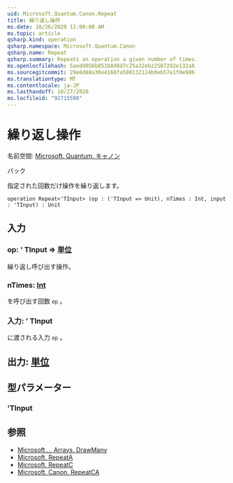 ```yaml
---
uid: Microsoft.Quantum.Canon.Repeat
title: 繰り返し操作
ms.date: 10/26/2020 12:00:00 AM
ms.topic: article
qsharp.kind: operation
qsharp.namespace: Microsoft.Quantum.Canon
qsharp.name: Repeat
qsharp.summary: Repeats an operation a given number of times.
ms.openlocfilehash: 5aedd056b851b8d8d7c25a32eb22587292e132a8
ms.sourcegitcommit: 29e0d88a30e4166fa580132124b0eb57e1f0e986
ms.translationtype: MT
ms.contentlocale: ja-JP
ms.lasthandoff: 10/27/2020
ms.locfileid: "92715598"
---
```

# <a name="repeat-operation"></a>繰り返し操作

名前空間: [Microsoft. Quantum. キャノン](xref:Microsoft.Quantum.Canon)

パック [](https://nuget.org/packages/)


指定された回数だけ操作を繰り返します。

```qsharp
operation Repeat<'TInput> (op : ('TInput => Unit), nTimes : Int, input : 'TInput) : Unit
```


## <a name="input"></a>入力

### <a name="op--tinput--unit"></a>op: ' TInput => [単位](xref:microsoft.quantum.lang-ref.unit) 

繰り返し呼び出す操作。


### <a name="ntimes--int"></a>nTimes: [Int](xref:microsoft.quantum.lang-ref.int)

を呼び出す回数 `op` 。


### <a name="input--tinput"></a>入力: ' TInput

に渡される入力 `op` 。



## <a name="output--unit"></a>出力: [単位](xref:microsoft.quantum.lang-ref.unit)



## <a name="type-parameters"></a>型パラメーター

### <a name="tinput"></a>'TInput



## <a name="see-also"></a>参照

- [Microsoft.... Arrays. DrawMany](xref:Microsoft.Quantum.Arrays.DrawMany)
- [Microsoft. RepeatA](xref:Microsoft.Quantum.Canon.RepeatA)
- [Microsoft. RepeatC](xref:Microsoft.Quantum.Canon.RepeatC)
- [Microsoft. Canon. RepeatCA](xref:Microsoft.Quantum.Canon.RepeatCA)